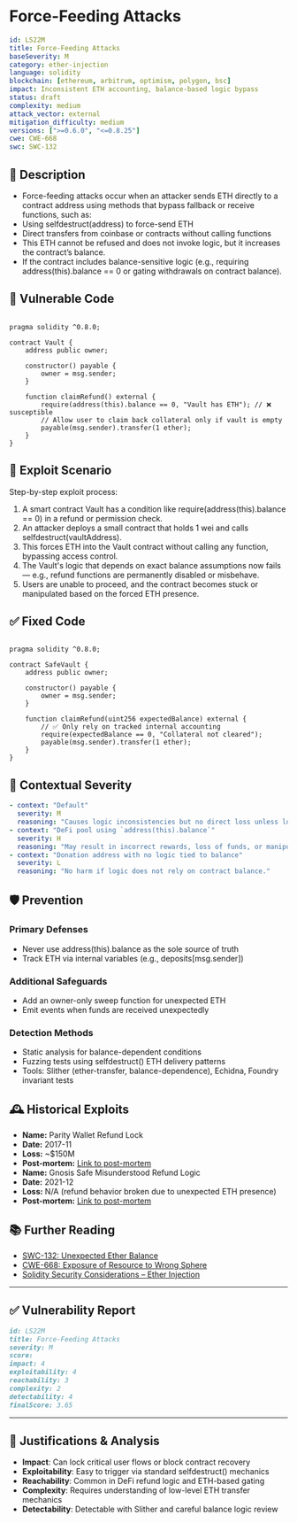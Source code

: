 # Force-Feeding Attacks

```YAML
id: LS22M
title: Force-Feeding Attacks 
baseSeverity: M
category: ether-injection
language: solidity
blockchain: [ethereum, arbitrum, optimism, polygon, bsc]
impact: Inconsistent ETH accounting, balance-based logic bypass
status: draft
complexity: medium
attack_vector: external
mitigation_difficulty: medium
versions: [">=0.6.0", "<=0.8.25"]
cwe: CWE-668
swc: SWC-132
```

## 📝 Description

- Force-feeding attacks occur when an attacker sends ETH directly to a contract address using methods that bypass fallback or receive functions, such as:
- Using selfdestruct(address) to force-send ETH
- Direct transfers from coinbase or contracts without calling functions
- This ETH cannot be refused and does not invoke logic, but it increases the contract’s balance. 
- If the contract includes balance-sensitive logic (e.g., requiring address(this).balance == 0 or gating withdrawals on contract balance).

## 🚨 Vulnerable Code

```solidity

pragma solidity ^0.8.0;

contract Vault {
    address public owner;

    constructor() payable {
        owner = msg.sender;
    }

    function claimRefund() external {
        require(address(this).balance == 0, "Vault has ETH"); // ❌ susceptible
        // Allow user to claim back collateral only if vault is empty
        payable(msg.sender).transfer(1 ether);
    }
}
```

## 🧪 Exploit Scenario

Step-by-step exploit process:

1. A smart contract Vault has a condition like require(address(this).balance == 0) in a refund or permission check.
2. An attacker deploys a small contract that holds 1 wei and calls selfdestruct(vaultAddress).
3. This forces ETH into the Vault contract without calling any function, bypassing access control.
4. The Vault's logic that depends on exact balance assumptions now fails — e.g., refund functions are permanently disabled or misbehave.
5. Users are unable to proceed, and the contract becomes stuck or manipulated based on the forced ETH presence.

## ✅ Fixed Code

```solidity

pragma solidity ^0.8.0;

contract SafeVault {
    address public owner;

    constructor() payable {
        owner = msg.sender;
    }

    function claimRefund(uint256 expectedBalance) external {
        // ✅ Only rely on tracked internal accounting
        require(expectedBalance == 0, "Collateral not cleared");
        payable(msg.sender).transfer(1 ether);
    }
}
```
## 🧭 Contextual Severity

```yaml
- context: "Default"
  severity: M
  reasoning: "Causes logic inconsistencies but no direct loss unless logic fails critically."
- context: "DeFi pool using `address(this).balance`"
  severity: H
  reasoning: "May result in incorrect rewards, loss of funds, or manipulation."
- context: "Donation address with no logic tied to balance"
  severity: L
  reasoning: "No harm if logic does not rely on contract balance."
```

## 🛡️ Prevention

### Primary Defenses

- Never use address(this).balance as the sole source of truth
- Track ETH via internal variables (e.g., deposits[msg.sender])

### Additional Safeguards

- Add an owner-only sweep function for unexpected ETH
- Emit events when funds are received unexpectedly

### Detection Methods

- Static analysis for balance-dependent conditions
- Fuzzing tests using selfdestruct() ETH delivery patterns
- Tools: Slither (ether-transfer, balance-dependence), Echidna, Foundry invariant tests

## 🕰️ Historical Exploits

- **Name:** Parity Wallet Refund Lock 
- **Date:** 2017-11 
- **Loss:** ~$150M  
- **Post-mortem:** [Link to post-mortem](https://paritytech.io/blog/security-alert.html)  
- **Name:** Gnosis Safe Misunderstood Refund Logic 
- **Date:** 2021-12 
- **Loss:** N/A (refund behavior broken due to unexpected ETH presence) 
- **Post-mortem:** [Link to post-mortem](https://forum.gnosis.io) 
  
## 📚 Further Reading

- [SWC-132: Unexpected Ether Balance](https://swcregistry.io/docs/SWC-132) 
- [CWE-668: Exposure of Resource to Wrong Sphere](https://cwe.mitre.org/data/definitions/668.html) 
- [Solidity Security Considerations – Ether Injection](https://docs.soliditylang.org/en/latest/security-considerations.html#ether-injection)  
  
---

## ✅ Vulnerability Report

```markdown
id: LS22M
title: Force-Feeding Attacks 
severity: M
score:
impact: 4    
exploitability: 4 
reachability: 3  
complexity: 2     
detectability: 4  
finalScore: 3.65
```

---

## 📄 Justifications & Analysis

- **Impact**: Can lock critical user flows or block contract recovery
- **Exploitability**: Easy to trigger via standard selfdestruct() mechanics
- **Reachability**: Common in DeFi refund logic and ETH-based gating
- **Complexity**: Requires understanding of low-level ETH transfer mechanics
- **Detectability**: Detectable with Slither and careful balance logic review
